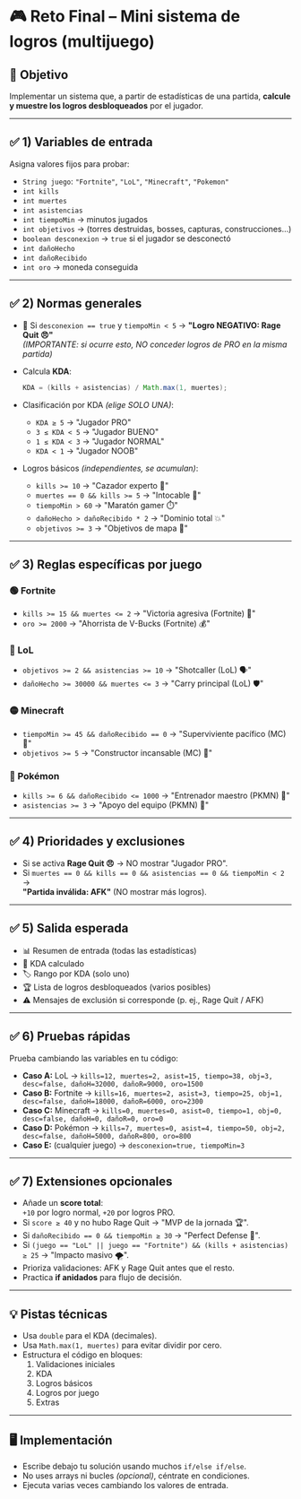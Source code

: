 # 🎮 Reto Final – Mini sistema de logros (multijuego)

## 🎯 Objetivo
Implementar un sistema que, a partir de estadísticas de una partida, **calcule y muestre los logros desbloqueados** por el jugador.

---

## ✅ 1) Variables de entrada
Asigna valores fijos para probar:

- `String juego`: `"Fortnite"`, `"LoL"`, `"Minecraft"`, `"Pokemon"`
- `int kills`
- `int muertes`
- `int asistencias`
- `int tiempoMin` → minutos jugados
- `int objetivos` → (torres destruidas, bosses, capturas, construcciones…)
- `boolean desconexion` → `true` si el jugador se desconectó
- `int dañoHecho`
- `int dañoRecibido`
- `int oro` → moneda conseguida

---

## ✅ 2) Normas generales
- 🔴 Si `desconexion == true` y `tiempoMin < 5` → **"Logro NEGATIVO: Rage Quit 😠"**  
  *(IMPORTANTE: si ocurre esto, NO conceder logros de PRO en la misma partida)*

- Calcula **KDA**:
  ```java
  KDA = (kills + asistencias) / Math.max(1, muertes);
  ```

- Clasificación por KDA *(elige SOLO UNA)*:
  - `KDA ≥ 5` → "Jugador PRO"
  - `3 ≤ KDA < 5` → "Jugador BUENO"
  - `1 ≤ KDA < 3` → "Jugador NORMAL"
  - `KDA < 1` → "Jugador NOOB"

- Logros básicos *(independientes, se acumulan)*:
  - `kills >= 10` → "Cazador experto 🏹"
  - `muertes == 0 && kills >= 5` → "Intocable 👑"
  - `tiempoMin > 60` → "Maratón gamer ⏱️"
  - `dañoHecho > dañoRecibido * 2` → "Dominio total 💥"
  - `objetivos >= 3` → "Objetivos de mapa 🎯"

---

## ✅ 3) Reglas específicas por juego

### 🟢 Fortnite
- `kills >= 15 && muertes <= 2` → "Victoria agresiva (Fortnite) 🔫"
- `oro >= 2000` → "Ahorrista de V-Bucks (Fortnite) 💰"

### 🔵 LoL
- `objetivos >= 2 && asistencias >= 10` → "Shotcaller (LoL) 🗣️"
- `dañoHecho >= 30000 && muertes <= 3` → "Carry principal (LoL) 🛡️"

### 🟡 Minecraft
- `tiempoMin >= 45 && dañoRecibido == 0` → "Superviviente pacífico (MC) 🌿"
- `objetivos >= 5` → "Constructor incansable (MC) 🧱"

### 🔴 Pokémon
- `kills >= 6 && dañoRecibido <= 1000` → "Entrenador maestro (PKMN) 🧢"
- `asistencias >= 3` → "Apoyo del equipo (PKMN) 🤝"

---

## ✅ 4) Prioridades y exclusiones
- Si se activa **Rage Quit 😠** → NO mostrar "Jugador PRO".
- Si `muertes == 0 && kills == 0 && asistencias == 0 && tiempoMin < 2` →  
  **"Partida inválida: AFK"** (NO mostrar más logros).

---

## ✅ 5) Salida esperada
- 📊 Resumen de entrada (todas las estadísticas)  
- 📐 KDA calculado  
- 🏷️ Rango por KDA (solo uno)  
- 🏆 Lista de logros desbloqueados (varios posibles)  
- ⚠️ Mensajes de exclusión si corresponde (p. ej., Rage Quit / AFK)  

---

## ✅ 6) Pruebas rápidas
Prueba cambiando las variables en tu código:

- **Caso A:** LoL → `kills=12, muertes=2, asist=15, tiempo=38, obj=3, desc=false, dañoH=32000, dañoR=9000, oro=1500`
- **Caso B:** Fortnite → `kills=16, muertes=2, asist=3, tiempo=25, obj=1, desc=false, dañoH=18000, dañoR=6000, oro=2300`
- **Caso C:** Minecraft → `kills=0, muertes=0, asist=0, tiempo=1, obj=0, desc=false, dañoH=0, dañoR=0, oro=0`
- **Caso D:** Pokémon → `kills=7, muertes=0, asist=4, tiempo=50, obj=2, desc=false, dañoH=5000, dañoR=800, oro=800`
- **Caso E:** (cualquier juego) → `desconexion=true, tiempoMin=3`

---

## ✅ 7) Extensiones opcionales
- Añade un **score total**:  
  `+10` por logro normal, `+20` por logros PRO.
- Si `score ≥ 40` y no hubo Rage Quit → "MVP de la jornada 🏆".
- Si `dañoRecibido == 0 && tiempoMin ≥ 30` → "Perfect Defense 🧱".
- Si `(juego == "LoL" || juego == "Fortnite") && (kills + asistencias) ≥ 25` → "Impacto masivo 🌪️".
- Prioriza validaciones: AFK y Rage Quit antes que el resto.
- Practica **if anidados** para flujo de decisión.

---

## 💡 Pistas técnicas
- Usa `double` para el KDA (decimales).  
- Usa `Math.max(1, muertes)` para evitar dividir por cero.  
- Estructura el código en bloques:  
  1. Validaciones iniciales  
  2. KDA  
  3. Logros básicos  
  4. Logros por juego  
  5. Extras  

---

## 🖥️ Implementación
- Escribe debajo tu solución usando muchos `if/else if/else`.  
- No uses arrays ni bucles *(opcional)*, céntrate en condiciones.  
- Ejecuta varias veces cambiando los valores de entrada.  

